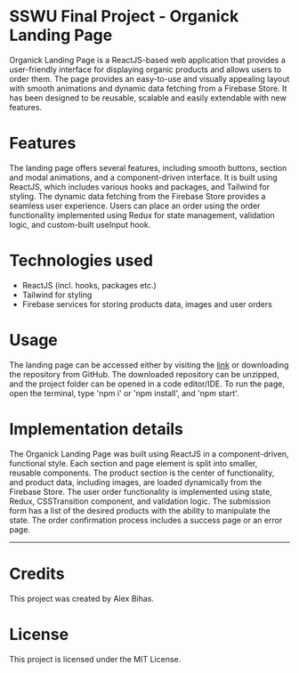 # SSWU Final Project - Organick Landing Page

Organick Landing Page is a ReactJS-based web application that provides a user-friendly interface for displaying organic products and allows users to order them. The page provides an easy-to-use and visually appealing layout with smooth animations and dynamic data fetching from a Firebase Store. It has been designed to be reusable, scalable and easily extendable with new features.

# Features

The landing page offers several features, including smooth buttons, section and modal animations, and a component-driven interface. It is built using ReactJS, which includes various hooks and packages, and Tailwind for styling. The dynamic data fetching from the Firebase Store provides a seamless user experience. Users can place an order using the order functionality implemented using Redux for state management, validation logic, and custom-built useInput hook.

# Technologies used

- ReactJS (incl. hooks, packages etc.)
- Tailwind for styling
- Firebase services for storing products data, images and user orders

# Usage

The landing page can be accessed either by visiting the [link](https://organickdb.web.app/) or downloading the repository from GitHub. The downloaded repository can be unzipped, and the project folder can be opened in a code editor/IDE. To run the page, open the terminal, type 'npm i' or 'npm install', and 'npm start'.

# Implementation details

The Organick Landing Page was built using ReactJS in a component-driven, functional style. Each section and page element is split into smaller, reusable components. The product section is the center of functionality, and product data, including images, are loaded dynamically from the Firebase Store. The user order functionality is implemented using state, Redux, CSSTransition component, and validation logic. The submission form has a list of the desired products with the ability to manipulate the state. The order confirmation process includes a success page or an error page.

---

# Credits

This project was created by Alex Bihas.

# License

This project is licensed under the MIT License.
